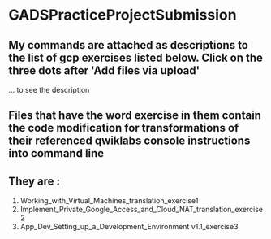 # GADSPracticeProjectSubmission
## My commands are attached as descriptions to the list of gcp exercises listed below. Click on the three dots after 'Add files via upload'
… to see the description
## Files that have the word exercise in them contain the code modification for transformations of their referenced qwiklabs console instructions into command line 
 ## They are :
 1. Working_with_Virtual_Machines_translation_exercise1 
 2. Implement_Private_Google_Access_and_Cloud_NAT_translation_exercise2
 3. App_Dev_Setting_up_a_Development_Environment v1.1_exercise3
